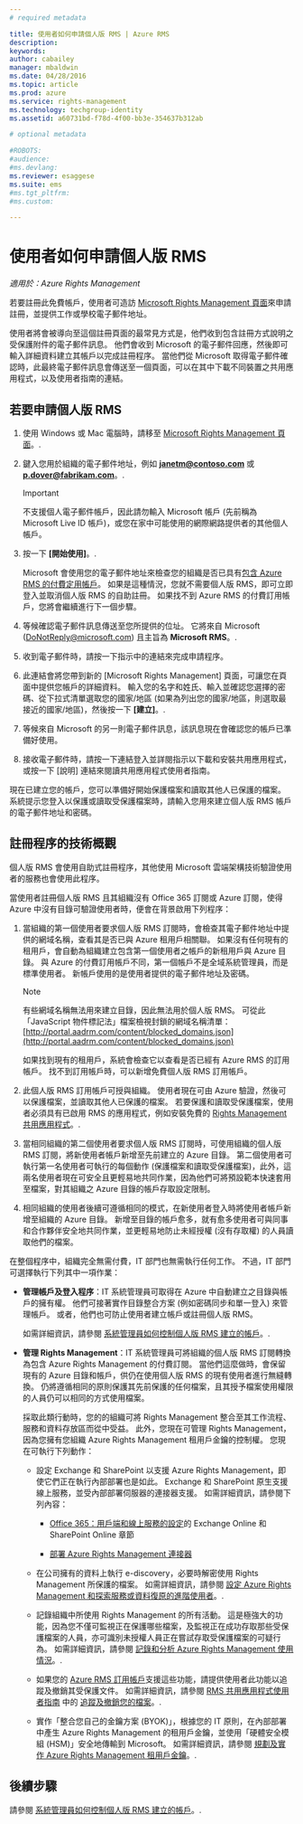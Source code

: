 ```yaml
---
# required metadata

title: 使用者如何申請個人版 RMS | Azure RMS
description:
keywords:
author: cabailey
manager: mbaldwin
ms.date: 04/28/2016
ms.topic: article
ms.prod: azure
ms.service: rights-management
ms.technology: techgroup-identity
ms.assetid: a60731bd-f78d-4f00-bb3e-354637b312ab

# optional metadata

#ROBOTS:
#audience:
#ms.devlang:
ms.reviewer: esaggese
ms.suite: ems
#ms.tgt_pltfrm:
#ms.custom:

---
```


# 使用者如何申請個人版 RMS

*適用於：Azure Rights Management*

若要註冊此免費帳戶，使用者可造訪 [Microsoft Rights Management 頁面](https://portal.aadrm.com/)來申請註冊，並提供工作或學校電子郵件地址。 

使用者將會被導向至這個註冊頁面的最常見方式是，他們收到包含註冊方式說明之受保護附件的電子郵件訊息。 他們會收到 Microsoft 的電子郵件回應，然後即可輸入詳細資料建立其帳戶以完成註冊程序。 當他們從 Microsoft 取得電子郵件確認時，此最終電子郵件訊息會傳送至一個頁面，可以在其中下載不同裝置之共用應用程式，以及使用者指南的連結。

## 若要申請個人版 RMS

1.  使用 Windows 或 Mac 電腦時，請移至 [Microsoft Rights Management 頁面](https://portal.aadrm.com)。.

2.  鍵入您用於組織的電子郵件地址，例如 **janetm@contoso.com** 或 **p.dover@fabrikam.com**。.

    > [!IMPORTANT]
    > 不支援個人電子郵件帳戶，因此請勿輸入 Microsoft 帳戶 (先前稱為 Microsoft Live ID 帳戶)，或您在家中可能使用的網際網路提供者的其他個人帳戶。

3.  按一下 **[開始使用]**。.

    Microsoft 會使用您的電子郵件地址來檢查您的組織是否已具有[包含 Azure RMS 的付費定用帳戶](../get-started/requirements-subscriptions.md)。 如果是這種情況，您就不需要個人版 RMS，即可立即登入並取消個人版 RMS 的自助註冊。 如果找不到 Azure RMS 的付費訂用帳戶，您將會繼續進行下一個步驟。

4.  等候確認電子郵件訊息傳送至您所提供的位址。 它將來自 Microsoft (DoNotReply@microsoft.com) 且主旨為 **Microsoft RMS**。.

5.  收到電子郵件時，請按一下指示中的連結來完成申請程序。

6.  此連結會將您帶到新的 [Microsoft Rights Management]  頁面，可讓您在頁面中提供您帳戶的詳細資料。 輸入您的名字和姓氏、輸入並確認您選擇的密碼、從下拉式清單選取您的國家/地區 (如果為列出您的國家/地區，則選取最接近的國家/地區)，然後按一下 **[建立]**。.

7.  等候來自 Microsoft 的另一則電子郵件訊息，該訊息現在會確認您的帳戶已準備好使用。

8.  接收電子郵件時，請按一下連結登入並詳閱指示以下載和安裝共用應用程式，或按一下 [說明] 連結來閱讀共用應用程式使用者指南。

現在已建立您的帳戶，您可以準備好開始保護檔案和讀取其他人已保護的檔案。 系統提示您登入以保護或讀取受保護檔案時，請輸入您用來建立個人版 RMS 帳戶的電子郵件地址和密碼。

## 註冊程序的技術概觀
個人版 RMS 會使用自助式註冊程序，其他使用 Microsoft 雲端架構技術驗證使用者的服務也會使用此程序。

當使用者註冊個人版 RMS 且其組織沒有 Office 365 訂閱或 Azure 訂閱，使得 Azure 中沒有目錄可驗證使用者時，便會在背景啟用下列程序：

1.  當組織的第一個使用者要求個人版 RMS 訂閱時，會檢查其電子郵件地址中提供的網域名稱，查看其是否已與 Azure 租用戶相關聯。 如果沒有任何現有的租用戶，會自動為組織建立包含第一個使用者之帳戶的新租用戶與 Azure 目錄。 與 Azure 的付費訂用帳戶不同，第一個帳戶不是全域系統管理員，而是標準使用者。 新帳戶使用的是使用者提供的電子郵件地址及密碼。

    > [!NOTE]
    > 有些網域名稱無法用來建立目錄，因此無法用於個人版 RMS。 可從此「JavaScript 物件標記法」檔案檢視封鎖的網域名稱清單： [http://portal.aadrm.com/content/blocked_domains.json](http://portal.aadrm.com/content/blocked_domains.json)

    如果找到現有的租用戶，系統會檢查它以查看是否已經有 Azure RMS 的訂用帳戶。 找不到訂用帳戶時，可以新增免費個人版 RMS 訂用帳戶。

2.  此個人版 RMS 訂用帳戶可授與組織。 使用者現在可由 Azure 驗證，然後可以保護檔案，並讀取其他人已保護的檔案。 若要保護和讀取受保護檔案，使用者必須具有已啟用 RMS 的應用程式，例如安裝免費的 [Rights Management 共用應用程式](../rms-client/sharing-app-windows.md)。.

3.  當相同組織的第二個使用者要求個人版 RMS 訂閱時，可使用組織的個人版 RMS 訂閱，將新使用者帳戶新增至先前建立的 Azure 目錄。 第二個使用者可執行第一名使用者可執行的每個動作 (保護檔案和讀取受保護檔案)，此外，這兩名使用者現在可安全且更輕易地共同作業，因為他們可將預設範本快速套用至檔案，對其組織之 Azure 目錄的帳戶存取設定限制。

4.  相同組織的使用者後續可遵循相同的模式，在新使用者登入時將使用者帳戶新增至組織的 Azure 目錄。 新增至目錄的帳戶愈多，就有愈多使用者可與同事和合作夥伴安全地共同作業，並更輕易地防止未經授權 (沒有存取權) 的人員讀取他們的檔案。

在整個程序中，組織完全無需付費，IT 部門也無需執行任何工作。 不過，IT 部門可選擇執行下列其中一項作業：

-   **管理帳戶及登入程序**：IT 系統管理員可取得在 Azure 中自動建立之目錄與帳戶的擁有權。 他們可接著實作目錄整合方案 (例如密碼同步和單一登入) 來管理帳戶。 或者，他們也可防止使用者建立帳戶或註冊個人版 RMS。

    如需詳細資訊，請參閱 [系統管理員如何控制個人版 RMS 建立的帳戶](rms-for-individuals-take-control.md)。.

-   **管理 Rights Management**：IT 系統管理員可將組織的個人版 RMS 訂閱轉換為包含 Azure Rights Management 的付費訂閱。 當他們這麼做時，會保留現有的 Azure 目錄和帳戶，供仍在使用個人版 RMS 的現有使用者進行無縫轉換。 仍將遵循相同的原則保護其先前保護的任何檔案，且其授予檔案使用權限的人員仍可以相同的方式使用檔案。

    採取此類行動時，您的的組織可將 Rights Management 整合至其工作流程、服務和資料存放區而從中受益。 此外，您現在可管理 Rights Management，因為您擁有您組織 Azure Rights Management 租用戶金鑰的控制權。 您現在可執行下列動作：

    -   設定 Exchange 和 SharePoint 以支援 Azure Rights Management，即使它們正在執行內部部署也是如此。 Exchange 和 SharePoint 原生支援線上服務，並受內部部署伺服器的連接器支援。 如需詳細資訊，請參閱下列內容：

        -   [Office 365：用戶端和線上服務的設定](../deploy-use/configure-office365.md)的 Exchange Online 和 SharePoint Online 章節

        -   [部署 Azure Rights Management 連接器](../deploy-use/deploy-rms-connector.md)

    -   在公司擁有的資料上執行 e-discovery，必要時解密使用 Rights Management 所保護的檔案。 如需詳細資訊，請參閱 [設定 Azure Rights Management 和探索服務或資料復原的進階使用者](../deploy-use/configure-super-users.md)。.

    -   記錄組織中所使用 Rights Management 的所有活動。 這是極強大的功能，因為您不僅可監視正在保護哪些檔案，及監視正在成功存取那些受保護檔案的人員，亦可識別未授權人員正在嘗試存取受保護檔案的可疑行為。 如需詳細資訊，請參閱 [記錄和分析 Azure Rights Management 使用情況](../deploy-use/log-analyze-usage.md)。.

    -   如果您的 [Azure RMS 訂用帳戶](https://technet.microsoft.com/dn858608)支援這些功能，請提供使用者此功能以追蹤及撤銷其受保護文件。 如需詳細資訊，請參閱 [RMS 共用應用程式使用者指南](../rms-client/sharing-app-user-guide.md) 中的 [追蹤及撤銷您的檔案](../rms-client/sharing-app-track-revoke.md)。.

    -   實作「整合您自己的金鑰方案 (BYOK)」，根據您的 IT 原則，在內部部署中產生 Azure Rights Management 的租用戶金鑰，並使用「硬體安全模組 (HSM)」安全地傳輸到 Microsoft。 如需詳細資訊，請參閱 [規劃及實作 Azure Rights Management 租用戶金鑰](../plan-design/plan-implement-tenant-key.md)。.


## 後續步驟
請參閱 [系統管理員如何控制個人版 RMS 建立的帳戶](rms-for-individuals-take-control.md)。.




<!--HONumber=Apr16_HO4-->


